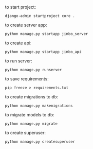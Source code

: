 to start project:  
```
django-admin startproject core .
```
to create server app:  
```
python manage.py startapp jimbo_server
```
to create api:  
```
python manage.py startapp jimbo_api
```
to run server:  
```
python manage.py runserver
```
to save requirements:  
```
pip freeze > requirements.txt
```
to create migrations to db:  
```
python manage.py makemigrations
```
to migrate models to db:  
```
python manage.py migrate
```
to create superuser:
```
python manage.py createsuperuser
```